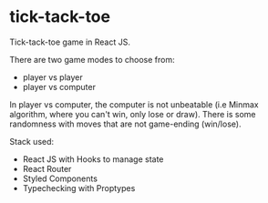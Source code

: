 # tick-tack-toe
Tick-tack-toe game in React JS.

There are two game modes to choose from:
- player vs player
- player vs computer

In player vs computer, the computer is not unbeatable (i.e Minmax algorithm, where you can't win, only lose or draw). There is some randomness with moves that are not game-ending (win/lose).

Stack used:
- React JS with Hooks to manage state
- React Router
- Styled Components
- Typechecking with Proptypes
